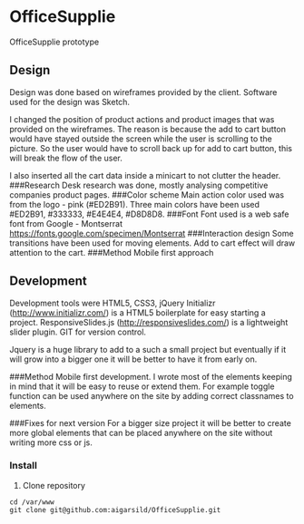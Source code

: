 # OfficeSupplie
OfficeSupplie prototype

## Design
Design was done based on wireframes provided by the client.
Software used for the design was Sketch.

I changed the position of product actions and product images that was provided on the wireframes.
The reason is because the add to cart button would have stayed outside the screen while the user is scrolling to the picture.
So the user would have to scroll back up for add to cart button, this will break the flow of the user.

I also inserted all the cart data inside a minicart to not clutter the header.
###Research
Desk research was done, mostly analysing competitive companies product pages.
###Color scheme
Main action color used was from the logo - pink (#ED2B91). 
Three main colors have been used #ED2B91, #333333, #E4E4E4, #D8D8D8.
###Font
Font used is a web safe font from Google - Montserrat https://fonts.google.com/specimen/Montserrat
###Interaction design
Some transitions have been used for moving elements.
Add to cart effect will draw attention to the cart.
###Method
Mobile first approach

## Development
Development tools were HTML5, CSS3, jQuery 
Initializr (http://www.initializr.com/) is a HTML5 boilerplate for easy starting a project.
ResponsiveSlides.js (http://responsiveslides.com/) is a lightweight slider plugin.
GIT for version control.

Jquery is a huge library to add to a such a small project but eventually if it will grow into a bigger one it will be better to have it from early on.

###Method
Mobile first development.
I wrote most of the elements keeping in mind that it will be easy to reuse or extend them.
For example toggle function can be used anywhere on the site by adding correct classnames to elements.

###Fixes for next version
For a bigger size project it will be better to create more global elements that can be placed anywhere on the site without writing more css or js.


### Install
1. Clone repository
```
cd /var/www
git clone git@github.com:aigarsild/OfficeSupplie.git
```
